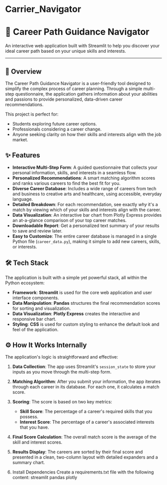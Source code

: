 # Carrier_Navigator
# 🎯 Career Path Guidance Navigator

An interactive web application built with Streamlit to help you discover your ideal career path based on your unique skills and interests.

---

## 🌟 Overview

The Career Path Guidance Navigator is a user-friendly tool designed to simplify the complex process of career planning. Through a simple multi-step questionnaire, the application gathers information about your abilities and passions to provide personalized, data-driven career recommendations.

This project is perfect for:
* Students exploring future career options.
* Professionals considering a career change.
* Anyone seeking clarity on how their skills and interests align with the job market.

## ✨ Features

* **Interactive Multi-Step Form**: A guided questionnaire that collects your personal information, skills, and interests in a seamless flow.
* **Personalized Recommendations**: A smart matching algorithm scores and ranks various careers to find the best fit for you.
* **Diverse Career Database**: Includes a wide range of careers from tech and business to creative arts and healthcare, using accessible, everyday language.
* **Detailed Breakdown**: For each recommendation, see exactly *why* it's a match by viewing which of your skills and interests align with the career.
* **Data Visualization**: An interactive bar chart from Plotly Express provides an at-a-glance comparison of your top career matches.
* **Downloadable Report**: Get a personalized text summary of your results to save and review later.
* **Easy to Customize**: The entire career database is managed in a single Python file (`career_data.py`), making it simple to add new careers, skills, or interests.

## 🛠️ Tech Stack

The application is built with a simple yet powerful stack, all within the Python ecosystem:

* **Framework**: **Streamlit** is used for the core web application and user interface components.
* **Data Manipulation**: **Pandas** structures the final recommendation scores for sorting and visualization.
* **Data Visualization**: **Plotly Express** creates the interactive and responsive bar chart.
* **Styling**: **CSS** is used for custom styling to enhance the default look and feel of the application.

## ⚙️ How It Works Internally

The application's logic is straightforward and effective:

1.  **Data Collection**: The app uses Streamlit's `session_state` to store your inputs as you move through the multi-step form.
2.  **Matching Algorithm**: After you submit your information, the app iterates through each career in its database. For each one, it calculates a match score.
3.  **Scoring**: The score is based on two key metrics:
    * **Skill Score**: The percentage of a career's required skills that you possess.
    * **Interest Score**: The percentage of a career's associated interests that you have.
4.  **Final Score Calculation**: The overall match score is the average of the skill and interest scores.
5.  **Results Display**: The careers are sorted by their final score and presented in a clean, two-column layout with detailed expanders and a summary chart.

4. Install Dependencies
Create a requirements.txt file with the following content:
streamlit
pandas
plotly

